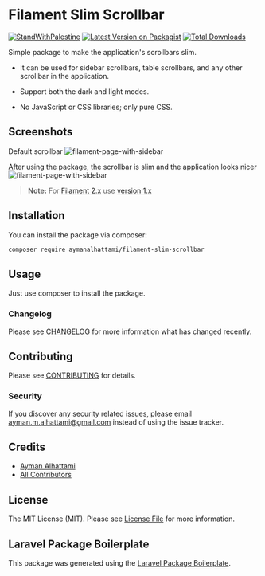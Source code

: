 # Filament Slim Scrollbar

[![StandWithPalestine](https://raw.githubusercontent.com/TheBSD/StandWithPalestine/main/badges/StandWithPalestine.svg)](https://github.com/TheBSD/StandWithPalestine/blob/main/docs/README.md)
[![Latest Version on Packagist](https://img.shields.io/packagist/v/aymanalhattami/filament-slim-scrollbar.svg?style=flat-square)](https://packagist.org/packages/aymanalhattami/filament-slim-scrollbar)
[![Total Downloads](https://img.shields.io/packagist/dt/aymanalhattami/filament-slim-scrollbar.svg?style=flat-square)](https://packagist.org/packages/aymanalhattami/filament-slim-scrollbar)

Simple package to make the application's scrollbars slim.

* It can be used for sidebar scrollbars, table scrollbars, and any other scrollbar in the application.

* Support both the dark and light modes.

* No JavaScript or CSS libraries; only pure CSS.

## Screenshots
Default scrollbar
![filament-page-with-sidebar](https://raw.githubusercontent.com/aymanalhattami/filament-slim-scrollbar/main/images/before.png)

After using the package, the scrollbar is slim and the application looks nicer
![filament-page-with-sidebar](https://raw.githubusercontent.com/aymanalhattami/filament-slim-scrollbar/main/images/after.png)

> **Note:**
> For [Filament 2.x](https://filamentphp.com/docs/2.x/admin/installation)  use [version 1.x](https://github.com/aymanalhattami/filament-slim-scrollbar/tree/1.x)


## Installation

You can install the package via composer:

```bash
composer require aymanalhattami/filament-slim-scrollbar
```

## Usage

Just use composer to install the package.

### Changelog

Please see [CHANGELOG](CHANGELOG.md) for more information what has changed recently.

## Contributing

Please see [CONTRIBUTING](CONTRIBUTING.md) for details.

### Security

If you discover any security related issues, please email ayman.m.alhattami@gmail.com instead of using the issue tracker.

## Credits

-   [Ayman Alhattami](https://github.com/aymanalhattami)
-   [All Contributors](../../contributors)

## License

The MIT License (MIT). Please see [License File](LICENSE.md) for more information.

## Laravel Package Boilerplate

This package was generated using the [Laravel Package Boilerplate](https://laravelpackageboilerplate.com).
